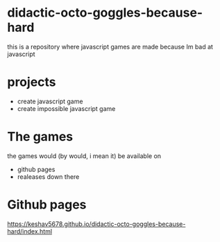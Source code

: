 # didactic-octo-goggles-because-hard
this is a repository where javascript games are made because Im bad at javascript
# projects
- create javascript game
- create impossible javascript game

# The games 
the games would (by would, i mean it) be available on
- github pages
- realeases down there


# Github pages
https://keshav5678.github.io/didactic-octo-goggles-because-hard/index.html
